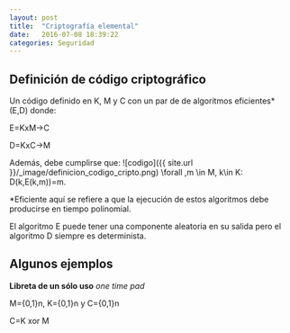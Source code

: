 ```yaml
---
layout: post
title:  "Criptografía elemental"
date:   2016-07-08 18:39:22
categories: Seguridad
---
```

Definición de código criptográfico
----------------------------------

Un código definido en K, M y C con un par de de algoritmos eficientes* (E,D) donde:

E=KxM→C

D=KxC→M

Además, debe cumplirse que: ![codigo]({{ site.url }}/_image/definicion_codigo_cripto.png) \forall \,m \in M, k\in K: D(k,E(k,m))=m.

*Eficiente aquí se refiere a que la ejecución de estos algoritmos debe producirse en tiempo polinomial.

El algoritmo E puede tener una componente aleatoria en su salida pero el algoritmo D siempre es determinista.

Algunos ejemplos
----------------
**Libreta de un sólo uso** *one time pad*

M={0,1}n, K={0,1}n y C={0,1}n

C=K xor M
